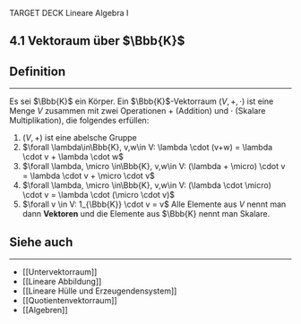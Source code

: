 TARGET DECK
Lineare Algebra I

4.1 Vektoraum über $\Bbb{K}$
--
## Definition
***
Es sei $\Bbb{K}$ ein Körper. Ein $\Bbb{K}$-Vektorraum $(V,+,\cdot)$ ist eine Menge $V$ zusammen mit zwei Operationen $+$  (Addition) und $\cdot$ (Skalare Multiplikation), die folgendes erfüllen:
1. $(V,+)$ ist eine abelsche Gruppe
2. $\forall \lambda\in\Bbb{K}, v,w\in V: \lambda \cdot (v+w) = \lambda \cdot v + \lambda \cdot w$
3. $\forall \lambda, \micro \in\Bbb{K}, v,w\in V: (\lambda + \micro) \cdot v = \lambda \cdot v + \micro \cdot v$
4. $\forall \lambda, \micro \in\Bbb{K}, v,w\in V: (\lambda \cdot \micro) \cdot v = \lambda \cdot (\micro \cdot v)$
5. $\forall v \in V: 1_{\Bbb{K}} \cdot v = v$
Alle Elemente aus $V$ nennt man dann **Vektoren** und die Elemente aus $\Bbb{K} nennt man Skalare.
## Siehe auch
***
* [[Untervektorraum]]
* [[Lineare Abbildung]]
* [[Lineare Hülle und Erzeugendensystem]]
* [[Quotientenvektorraum]]
* [[Algebren]]
<!--ID: 1709288319877-->
